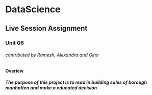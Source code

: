 # DataScience
## Live Session Assignment
### Unit 06
###### contributed by Ramesh, Alexandra and Gino

#### Overiew
##### The purpose of this project is to read in building sales of borough manhatten and make a educated decision 

